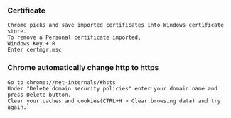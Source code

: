 ### Certificate
    Chrome picks and save imported certificates into Windows certificate store.
    To remove a Personal certificate imported,
    Windows Key + R
    Enter certmgr.msc
    
### Chrome automatically change http to https
	Go to chrome://net-internals/#hsts 
	Under "Delete domain security policies" enter your domain name and press Delete button.
	Clear your caches and cookies(CTRL+H > Clear browsing data) and try again.
	    
